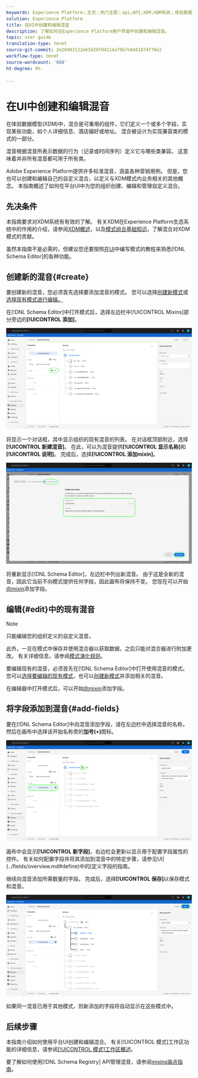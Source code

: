 ```yaml
---
keywords: Experience Platform；主页；热门主题；api;API;XDM;XDM系统；体验数据模型；数据模型；ui；工作区；混合；混合；
solution: Experience Platform
title: 在UI中创建和编辑混音
description: 了解如何在Experience Platform用户界面中创建和编辑混音。
topic: user guide
translation-type: tm+mt
source-git-commit: 2e20403122e65d28f04114af9b7e8d41874f76e2
workflow-type: tm+mt
source-wordcount: '668'
ht-degree: 0%

---
```



# 在UI中创建和编辑混音

在体验数据模型(XDM)中，混合是可重用的组件，它们定义一个或多个字段，实现某些功能，如个人详细信息、酒店偏好或地址。 混合被设计为实现兼容类的模式的一部分。

混音根据混音所表示数据的行为（记录或时间序列）定义它与哪些类兼容。 这意味着并非所有混音都可用于所有类。

Adobe Experience Platform提供许多标准混音，涵盖各种营销用例。 但是，您也可以创建和编辑自己的自定义混合，以定义与XDM模式内业务相关的其他概念。 本指南概述了如何在平台UI中为您的组织创建、编辑和管理自定义混合。

## 先决条件

本指南要求对XDM系统有有效的了解。 有关XDM在Experience Platform生态系统中的作用的介绍，请参阅[XDM概述](../../home.md)，以及[模式组合基础知识](../../schema/composition.md)，了解混合对XDM模式的贡献。

虽然本指南不是必需的，但建议您还要按照[在UI](../../tutorials/create-schema-ui.md)中编写模式的教程来熟悉[!DNL Schema Editor]的各种功能。

## 创建新的混音{#create}

要创建新的混音，您必须首先选择要添加混音的模式。 您可以选择[创建新模式](./schemas.md#create)或[选择现有模式进行编辑。](./schemas.md#edit)

在[!DNL Schema Editor]中打开模式后，选择左边栏中[!UICONTROL  Mixins]部分旁边的&#x200B;**[!UICONTROL 添加]**。

![](../../images/ui/resources/mixins/add-mixin-button.png)

将显示一个对话框，其中显示组织的现有混音的列表。 在对话框顶部附近，选择&#x200B;**[!UICONTROL 新建混音]**。 在此，可以为混音提供&#x200B;**[!UICONTROL 显示名称]**&#x200B;和&#x200B;**[!UICONTROL 说明]**。 完成后，选择&#x200B;**[!UICONTROL 添加mixin]**。

![](../../images/ui/resources/mixins/create-mixin.png)

将重新显示[!DNL Schema Editor]，左边栏中列出新混音。 由于这是全新的混音，因此它当前不向模式提供任何字段，因此画布将保持不变。 您现在可以开始[向mixin](#add-fields)添加字段。

## 编辑{#edit}中的现有混音

>[!NOTE]
>
>只能编辑您的组织定义的自定义混音。
>
>此外，一旦在模式中保存并使用混合器以获取数据，之后只能对混合器进行附加更改。 有关详细信息，请参阅[模式演化规则](../../schema/composition.md#evolution)。

要编辑现有的混音，必须首先在[!DNL Schema Editor]中打开使用混音的模式。 您可以[选择要编辑的现有模式](./schemas.md#edit)，也可以[创建新模式](./schemas.md#create)并添加相关的混音。

在编辑器中打开模式后，可以开始[向mixin](#add-fields)添加字段。

## 将字段添加到混音{#add-fields}

要在[!DNL Schema Editor]中向混音添加字段，请在左边栏中选择混音的名称，然后在画布中选择该开始名称旁的&#x200B;**加号(+)**&#x200B;图标。

![](../../images/ui/resources/mixins/add-field-button.png)

画布中会显示&#x200B;**[!UICONTROL 新字段]**，右边栏会更新以显示用于配置字段属性的控件。 有关如何配置字段并将其添加到混音中的特定步骤，请参见UI](../fields/overview.md#define)中的[定义字段的指南。

继续向混音添加所需数量的字段。 完成后，选择&#x200B;**[!UICONTROL 保存]**&#x200B;以保存模式和混音。

![](../../images/ui/resources/mixins/complete-mixin.png)

如果同一混音已用于其他模式，则新添加的字段将自动显示在这些模式中。

## 后续步骤

本指南介绍如何使用平台UI创建和编辑混合。 有关[!UICONTROL 模式]工作区功能的详细信息，请参阅[[!UICONTROL 模式]工作区概述](../overview.md)。

要了解如何使用[!DNL Schema Registry] API管理混音，请参阅[mixins端点指南](../../api/mixins.md)。